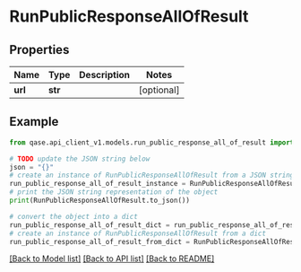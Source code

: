 # RunPublicResponseAllOfResult


## Properties

Name | Type | Description | Notes
------------ | ------------- | ------------- | -------------
**url** | **str** |  | [optional] 

## Example

```python
from qase.api_client_v1.models.run_public_response_all_of_result import RunPublicResponseAllOfResult

# TODO update the JSON string below
json = "{}"
# create an instance of RunPublicResponseAllOfResult from a JSON string
run_public_response_all_of_result_instance = RunPublicResponseAllOfResult.from_json(json)
# print the JSON string representation of the object
print(RunPublicResponseAllOfResult.to_json())

# convert the object into a dict
run_public_response_all_of_result_dict = run_public_response_all_of_result_instance.to_dict()
# create an instance of RunPublicResponseAllOfResult from a dict
run_public_response_all_of_result_from_dict = RunPublicResponseAllOfResult.from_dict(run_public_response_all_of_result_dict)
```
[[Back to Model list]](../README.md#documentation-for-models) [[Back to API list]](../README.md#documentation-for-api-endpoints) [[Back to README]](../README.md)


